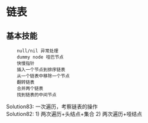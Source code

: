 # 链表  
## 基本技能
```
    null/nil 异常处理
    dummy node 哑巴节点
    快慢指针
    插入一个节点到排序链表
    从一个链表中移除一个节点
    翻转链表
    合并两个链表
    找到链表的中间节点
```

Solution83: 一次遍历，考察链表的操作  
Solution82: 1) 两次遍历+头结点+集合 2) 两次遍历+哑结点

